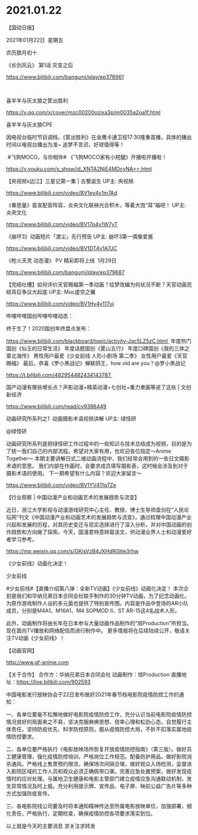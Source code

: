 ﻿#  2021.01.22
【国动日报】

2021年01月22日  星期五


农历腊月初十


《长剑风云》 第1话 灾变之后

https://www.bilibili.com/bangumi/play/ep378961

 

喜羊羊与灰太狼之筐出胜利


https://v.qq.com/x/cover/mzc00200ozixa3p/m0035a2oa1f.html

喜羊羊与灰太狼CPE                   


因电视台临时节目调档，《筐出胜利》在金鹰卡通卫视17:30隆重首播，具体的播出时间以电视台播出为准~ 追梦不言迟，好球值得等！







 #飞狗MOCO，与你相伴# 《飞狗MOCO家有小短腿》开播啦开播啦！


https://v.youku.com/v_show/id_XNTA2NjE4MDcyNA==.html




【央视频x边江】三星记第一集 | 古蜀诞生 UP主: 央视频

https://www.bilibili.com/video/BV1ey4y1m7Ad




《眷思量》首宣配音阵容，炎央文化联袂光合积木，等着大饱“耳”福吧！ UP主: 炎央文化

https://www.bilibili.com/video/BV17p4y1W7yT







《崩坏3》动画短片「渡尘」先行预告 UP主: 崩坏3第一偶像爱酱


https://www.bilibili.com/video/BV1DT4y1A7JC




《枪火天灵 动态漫》 PV 精彩即将上线  1月29日

https://www.bilibili.com/bangumi/play/ep379687







【完结吐槽】如何评价天官赐福第一季动画？绘梦改编为何状况不断？天官动画完结背后争议大起底 UP主: Muc虚空之翼

https://www.bilibili.com/video/BV1Hy4y117uj




哔哩哔哩国创哔哩哔哩动态：


终于生了！2020国创年终盘点发布：

https://www.bilibili.com/blackboard/topic/activity-Jqc5LZ5zC.html 
年度热门国创《仙王的日常生活》
年度话题国创《雾山五行》
年度口碑国创《我的三体之章北海传》
男性用户最爱《少女前线 人形小剧场 第二季》
女性用户最爱《天官赐福》
最后，恭喜《罗小黑战记》蝉联鸽王，how old are you？@罗小黑战记

https://t.bilibili.com/482954482434143787 


国产动漫有哪些增长点？声影动漫+精英动漫+七创社+重力聿画等说了这些 | 文创新经济

https://www.bilibili.com/read/cv9396449







动画研究所系列之1  动画摄影术语视频讲解 UP主: 绿怪研

@绿怪研          


动画研究所系列是把绿怪研工作过程中的一些知识与技术总结成为视频，目的是为了统一我们自己的内部流程。希望对大家有用，也欢迎各位指定～Anime Together～
本期主要讲解日式二维动画流程中，我们经常会用到的一些日文摄影术语的意思。
我们内部在作画时，会要求成员填写摄影表，这时候会涉及到对于摄影术语的使用。
下一期希望有什么内容？欢迎大家留言～

https://www.bilibili.com/video/BV1YV411q7Ze







【行业观察 | 中国动漫产业和动画艺术的发展趋势与流变】

近日，浙江大学影视与动漫游戏研究中心主任、教授、博士生导师盘剑在“人民论坛网”刊文《中国动漫产业和动画艺术的发展趋势与流变》，通过梳理中国动漫产业兴起和发展的历程，对其历史变迁与现实选择进行了深入分析，并对中国动画的创作趋势和方向做了探索。今天，国漫君特意转载该文，供动漫业界人士和动漫爱好者学习参考。

https://mp.weixin.qq.com/s/GKisVzB4JXHdRjStie3rhw

《少女前线》动画化决定！

少女前线                    


#少女前线#【直播介绍第八弹：全新TV动画】《少女前线》动画化决定！
本次企划是我们和华纳兄弟日本合同会社联手制作的30分钟TV动画，为了纪念动画化，为原作游戏制作人设的多元菌也提供了特别宣传图。内容是作品中登场的AR小队成员，分别是M4A1、M16A1、M4 SOPMOD II、ST AR-15这4名战术人形。

此外，动画制作将由长年在日本参与大量动画作品制作的“旭Production”所担当。现在面向TV播放和网络配信而进行制作中。
更多情报将在后续陆续公开，敬请关注TV动画《少女前线》！

【动画官网】


http://www.gf-anime.com

【关于合作】
合作方：华纳兄弟日本合同会社
动画制作：旭Production
直播地址：https://live.bilibili.com/902593





中国电影发行放映协会于22日发布做好2021年春节档电影院疫情防控工作的通知：

一、各单位要毫不松懈地做好电影院疫情防控工作，充分认识当前电影院疫情防控情况良好的局面来之不易，坚决克服麻痹思想、侥幸心理和松劲心态，自觉履行主体责任，坚持防疫优先、科学防控原则，服从疫情防控大局，不折不扣落实属地疫情防控要求。

二、各单位要严格执行《电影放映场所恢复开放疫情防控指南》（第三版）。做好员工健康管理，强化疫情防控培训，严格岗位工作规范。配备防护用品，做好影院消杀通风。严格线上售票预约限流，确保场次间隔合理，做好观众入场检测，监督进入影院区域的工作人员和观众必须正确佩带口罩。完善应急处置预案，做好发现疫情时的应对处理。与属地卫生健康和电影主管部门建立疫情应急沟通联动机制，发生异常情况及时上报。充分利用提示牌、宣传品、电子屏、映前公益广告片等多种方式加强防疫宣传。

三、各电影院线公司要及时将本通知精神传达至所属电影放映单位，加强部署，细化责任，严格执行，定期检查，确保疫情防控各项要求落实到位。

以上就是今天的主要消息
求关注求转发



















